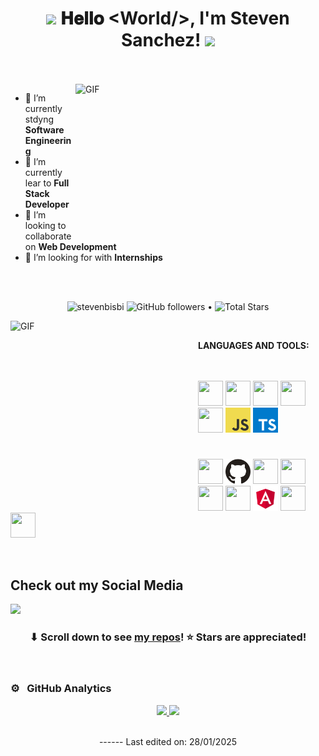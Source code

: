 

<h1 align="center">
  <a target="_blank">
    <img src="https://static.wikia.nocookie.net/nintendo/images/3/30/Trifuerza_-_TLoZ_A_Link_Between_Worlds.png/revision/latest/scale-to-width-down/1000?cb=20190220001239&path-prefix=es" width="24px" style="max-width:100%;">
  </a>
  𝐇𝐞𝐥𝐥𝐨 &lt;World/&gt;, I'm Steven Sanchez!
  <a target="_blank">
    <img src="https://github.com/JayantGoel001/JayantGoel001/blob/master/GIF/Hi.gif" width="40px" />
  </a>
</h1>

<br/>
<br/>
<a target="_blank">
  <img align="right" height="250" width="400" alt="GIF" src="https://i.gifer.com/7mQW.gif">
</a>

- 🔭 I’m currently stdyng **Software Engineering**
- 🌱 I’m currently lear to  **Full Stack Developer**
- 👯 I’m looking to collaborate on **Web Development**
- 🤔 I’m looking for with **Internships**


<br/>
<br/>


<p align="center">  
  <img src="https://komarev.com/ghpvc/?username=stevenbisbi" alt="stevenbisbi" />
  <img alt="GitHub followers" src="https://img.shields.io/github/followers/stevenbisbi?label=Followers&style=social"> •   
  <img src="https://img.shields.io/github/stars/stevenbisbi?label=Stars" alt="Total Stars">
</p>






<a target="_blank"><img align="left" height="300" width="300" alt="GIF" src="https://zelda.nintendo.com/links-awakening/assets/img/characters/char-link.webp"></a>
<br/>


**LANGUAGES AND TOOLS:**  


<br/>
<br/>
<code><img height="40" width="40" src="https://cdn4.iconfinder.com/data/icons/logos-3/600/React.js_logo-512.png"></code>
<code><img height="40" width="40" src="https://img.icons8.com/?size=100&id=20909&format=png&color=000000"></code>
<code><img height="40" width="40" src="https://cdn.worldvectorlogo.com/logos/tailwindcss.svg"></code>
<code><img height="40" width="40" src="https://img.icons8.com/?size=100&id=g9mmSxx3SwAI&format=png&color=000000"></code>
<code><img height="40" width="40" src="https://cdn.iconscout.com/icon/free/png-256/css-131-722685.png"></code>
<code><img height="40" width="40" src="https://raw.githubusercontent.com/github/explore/80688e429a7d4ef2fca1e82350fe8e3517d3494d/topics/javascript/javascript.png"></code>
<code><img height="40" width="40" src="https://raw.githubusercontent.com/github/explore/80688e429a7d4ef2fca1e82350fe8e3517d3494d/topics/typescript/typescript.png"></code>

#
<code><img height="40" width="40" src="https://upload.wikimedia.org/wikipedia/commons/thumb/3/3f/Git_icon.svg/1024px-Git_icon.svg.png"></code>
<code><img height="40" width="40" src="https://raw.githubusercontent.com/github/explore/80688e429a7d4ef2fca1e82350fe8e3517d3494d/topics/github-api/github-api.png"></code>
<code><img height="40" width="40" src="https://static.djangoproject.com/img/logos/django-logo-negative.png"></code>
<code><img height="40" width="40" src="https://cdn.worldvectorlogo.com/logos/nodejs-icon.svg"></code>
<code><img height="40" width="40" src="https://cdn.worldvectorlogo.com/logos/postgresql.svg"></code>
<code><img height="40" width="40" src="https://www.mysql.com/common/logos/logo-mysql-170x115.png"></code>
<code><img height="40" width="40" src="https://raw.githubusercontent.com/github/explore/80688e429a7d4ef2fca1e82350fe8e3517d3494d/topics/angular/angular.png"></code>
<code><img height="40" width="40" src="https://s3.dualstack.us-east-2.amazonaws.com/pythondotorg-assets/media/community/logos/python-logo-only.png"></code>
<code><img height="40" width="40" src="https://cdn.iconscout.com/icon/free/png-512/mongodb-3-1175138.png"></code>

<br/>

## Check out my Social Media

<a href= "https://www.linkedin.com/in/steven-s-2b302b117/" target="_blank">
    <img src="https://github.com/user-attachments/assets/9c736073-cdf1-44d2-ace3-ff618813dcd7" width="40px">
</a>

<h3 align="center">⬇ Scroll down to see <a href="https://github.com/stevenbisbi?tab=repositories">my repos</a>! ⭐ Stars are appreciated!</h3>




<br/>

### ⚙️ &nbsp; GitHub Analytics

<p align="center">
<a href="https://github.com/stevenbisbi">
  <img height="180em" src="https://github-readme-stats-eight-theta.vercel.app/api?username=stevenbisbi&show_icons=true&theme=vue-light&include_all_commits=true&count_private=true" />
  <img height="180em" src="https://github-readme-stats-eight-theta.vercel.app/api/top-langs/?username=stevenbisbi&layout=compact&exclude_lang=java+r&theme=vue-light" />
</a>
</p>



<div align="center">


<br/>
------
Last edited on: 28/01/2025
